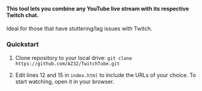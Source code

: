 #### This tool lets you combine any YouTube live stream with its respective Twitch chat.

Ideal for those that have stuttering/lag issues with Twitch.

### Quickstart

1. Clone repository to your local drive: `git clone https://github.com/AZ32/TwitchTube.git`

2. Edit lines 12 and 15 in `index.html` to include the URLs of your choice. To start watching, open it in your browser.